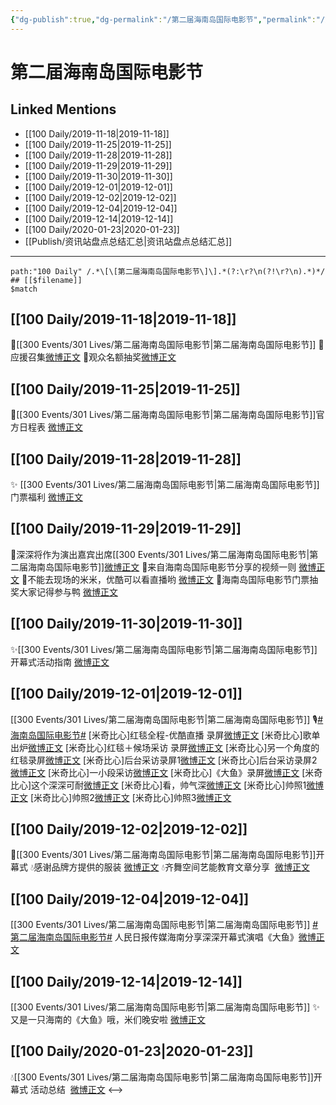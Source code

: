 ```yaml
---
{"dg-publish":true,"dg-permalink":"/第二届海南岛国际电影节","permalink":"/第二届海南岛国际电影节/","created":"2023-03-30T18:22:47.000+08:00","updated":"2023-04-10T16:31:00.000+08:00"}
---
```


# 第二届海南岛国际电影节

## Linked Mentions
- [[100 Daily/2019-11-18\|2019-11-18]]
- [[100 Daily/2019-11-25\|2019-11-25]]
- [[100 Daily/2019-11-28\|2019-11-28]]
- [[100 Daily/2019-11-29\|2019-11-29]]
- [[100 Daily/2019-11-30\|2019-11-30]]
- [[100 Daily/2019-12-01\|2019-12-01]]
- [[100 Daily/2019-12-02\|2019-12-02]]
- [[100 Daily/2019-12-04\|2019-12-04]]
- [[100 Daily/2019-12-14\|2019-12-14]]
- [[100 Daily/2020-01-23\|2020-01-23]]
- [[Publish/资讯站盘点总结汇总\|资讯站盘点总结汇总]]


---

```expander
path:"100 Daily" /.*\[\[第二届海南岛国际电影节\]\].*(?:\r?\n(?!\r?\n).*)*/
## [[$filename]]
$match
```
## [[100 Daily/2019-11-18\|2019-11-18]]
🌿[[300 Events/301 Lives/第二届海南岛国际电影节\|第二届海南岛国际电影节]]
🎄应援召集[微博正文](https://m.weibo.cn/6466290670/4440044003421521)
🎄观众名额抽奖[微博正文](https://m.weibo.cn/6466290670/4440047996326277)
## [[100 Daily/2019-11-25\|2019-11-25]]
🌿[[300 Events/301 Lives/第二届海南岛国际电影节\|第二届海南岛国际电影节]]官方日程表
[微博正文](https://m.weibo.cn/6466290670/4442632908248096)

## [[100 Daily/2019-11-28\|2019-11-28]]
✨ [[300 Events/301 Lives/第二届海南岛国际电影节\|第二届海南岛国际电影节]]门票福利 [微博正文](https://m.weibo.cn/6466290670/4443710768591088)
## [[100 Daily/2019-11-29\|2019-11-29]]
🐰深深将作为演出嘉宾出席[[300 Events/301 Lives/第二届海南岛国际电影节\|第二届海南岛国际电影节]][微博正文](https://m.weibo.cn/6466290670/4443943313518399)
🐰来自海南岛国际电影节分享的视频一则
[微博正文](https://m.weibo.cn/6466290670/4444007365476049)
🐰不能去现场的米米，优酷可以看直播哟
[微博正文](https://m.weibo.cn/6466290670/4443998456568184)
🐰海南岛国际电影节门票抽奖大家记得参与鸭
[微博正文](https://m.weibo.cn/6466290670/4444099664801209)
## [[100 Daily/2019-11-30\|2019-11-30]]
✨[[300 Events/301 Lives/第二届海南岛国际电影节\|第二届海南岛国际电影节]]开幕式活动指南
[微博正文](https://m.weibo.cn/6466290670/4444391114883052)

## [[100 Daily/2019-12-01\|2019-12-01]]
[[300 Events/301 Lives/第二届海南岛国际电影节\|第二届海南岛国际电影节]]
🎙️[#海南岛国际电影节#](https://s.weibo.com/weibo?q=%23%E6%B5%B7%E5%8D%97%E5%B2%9B%E5%9B%BD%E9%99%85%E7%94%B5%E5%BD%B1%E8%8A%82%23)
[米奇比心]红毯全程-优酷直播 录屏[微博正文](https://m.weibo.cn/6466290670/4444757252253435)
[米奇比心]歌单出炉[微博正文](https://m.weibo.cn/6466290670/4444688087613539)
[米奇比心]红毯＋候场采访 录屏[微博正文](https://m.weibo.cn/6466290670/4444748687078340)
[米奇比心]另一个角度的红毯录屏[微博正文](https://m.weibo.cn/6466290670/4444824805379109)
[米奇比心]后台采访录屏1[微博正文](https://m.weibo.cn/6466290670/4444779603556196)
[米奇比心]后台采访录屏2[微博正文](https://m.weibo.cn/6466290670/4444791271817620)
[米奇比心]一小段采访[微博正文](https://m.weibo.cn/6466290670/4444751988770221)
[米奇比心]《大鱼》录屏[微博正文](https://m.weibo.cn/6466290670/4444801266765261)
[米奇比心]这个深深可耐[微博正文](https://m.weibo.cn/6466290670/4444746934258626)
[米奇比心]看，帅气深[微博正文](https://m.weibo.cn/6466290670/4444751975664537)
[米奇比心]帅照1[微博正文](https://m.weibo.cn/6466290670/4444746598563006)
[米奇比心]帅照2[微博正文](https://m.weibo.cn/6466290670/4444753468736547)
[米奇比心]帅照3[微博正文](https://m.weibo.cn/6466290670/4444801959210937)
## [[100 Daily/2019-12-02\|2019-12-02]]
🌠[[300 Events/301 Lives/第二届海南岛国际电影节\|第二届海南岛国际电影节]]开幕式
💧感谢品牌方提供的服装 [微博正文](https://m.weibo.cn/6466290670/4445001704192291)
💧齐舞空间艺能教育文章分享  [微博正文](https://m.weibo.cn/6466290670/4445021463714367)
## [[100 Daily/2019-12-04\|2019-12-04]]
[[300 Events/301 Lives/第二届海南岛国际电影节\|第二届海南岛国际电影节]]
[#第二届海南岛国际电影节#](https://s.weibo.com/weibo?q=%23%E7%AC%AC%E4%BA%8C%E5%B1%8A%E6%B5%B7%E5%8D%97%E5%B2%9B%E5%9B%BD%E9%99%85%E7%94%B5%E5%BD%B1%E8%8A%82%23)
人民日报传媒海南分享深深开幕式演唱《大鱼》[微博正文](https://weibo.com/6466290670/IjbuncMmf)

## [[100 Daily/2019-12-14\|2019-12-14]]
[[300 Events/301 Lives/第二届海南岛国际电影节\|第二届海南岛国际电影节]]
✨又是一只海南的《大鱼》哦，米们晚安啦 [微博正文](https://m.weibo.cn/6466290670/4449524761853738)

## [[100 Daily/2020-01-23\|2020-01-23]]
💧[[300 Events/301 Lives/第二届海南岛国际电影节\|第二届海南岛国际电影节]]开幕式 活动总结  [微博正文](https://m.weibo.cn/6466290670/4463860809555046)
<-->